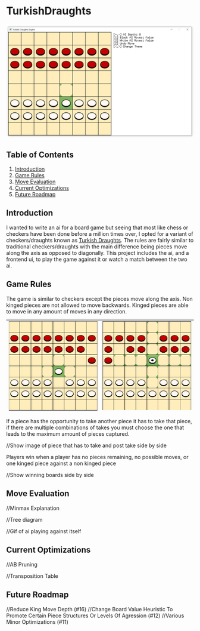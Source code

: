 # TurkishDraughts

![](docs/preview.jpg)

## Table of Contents
1. [Introduction](#introduction)
2. [Game Rules](#game-rules)
3. [Move Evaluation](#move-evaluation)
4. [Current Optimizations](#current-optimizations)
5. [Future Roadmap](#future-roadmap)

## Introduction

I wanted to write an ai for a board game but seeing that most like chess or checkers have been done before a million times over, I opted for a variant of checkers/draughts known as [Turkish Draughts](https://en.wikipedia.org/wiki/Turkish_draughts). The rules are fairly similar to traditional checkers/draughts with the main difference being pieces move along the axis as opposed to diagonally. This project includes the ai, and a frontend ui, to play the game against it or watch a match between the two ai.

## Game Rules

The game is similar to checkers except the pieces move along the axis. Non kinged pieces are not allowed to move backwards. Kinged pieces are able to move in any amount of moves in any direction.

![](docs/pawnmoves.jpg) | ![](docs/kingmoves.jpg)
:-: | :-: 

If a piece has the opportunity to take another piece it has to take that piece, if there are multiple combinations of takes you must choose the one that leads to the maximum amount of pieces captured.

//Show image of piece that has to take and post take side by side

Players win when a player has no pieces remaining, no possible moves, or one kinged piece against a non kinged piece

//Show winning boards side by side

## Move Evaluation

//Minmax Explanation

//Tree diagram

//Gif of ai playing against itself

## Current Optimizations

//AB Pruning

//Transposition Table

## Future Roadmap

//Reduce King Move Depth (#16)
//Change Board Value Heuristic To Promote Certain Piece Structures Or Levels Of Agression (#12)
//Various Minor Optimizations (#11)